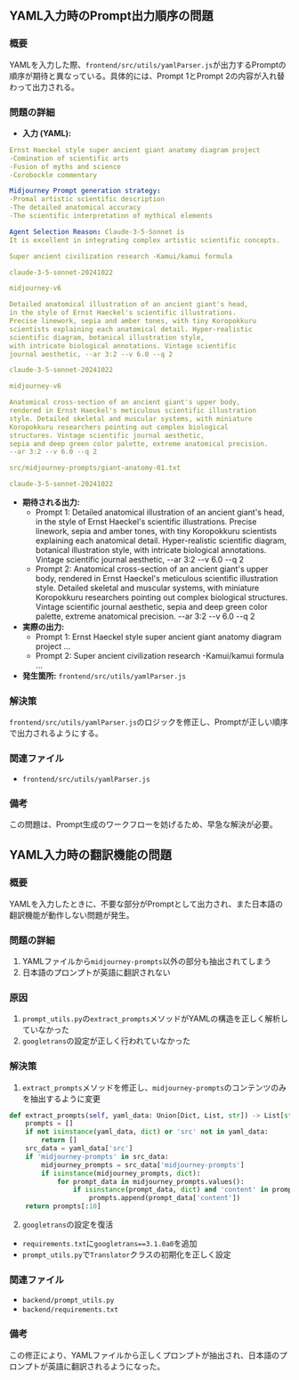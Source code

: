 ## YAML入力時のPrompt出力順序の問題

### 概要
YAMLを入力した際、`frontend/src/utils/yamlParser.js`が出力するPromptの順序が期待と異なっている。具体的には、Prompt 1とPrompt 2の内容が入れ替わって出力される。

### 問題の詳細
- **入力 (YAML):**
```yaml
Ernst Haeckel style super ancient giant anatomy diagram project
-Comination of scientific arts
-Fusion of myths and science
-Corobockle commentary

Midjourney Prompt generation strategy:
-Promal artistic scientific description
-The detailed anatomical accuracy
-The scientific interpretation of mythical elements

Agent Selection Reason: Claude-3-5-Sonnet is
It is excellent in integrating complex artistic scientific concepts. 

Super ancient civilization research -Kamui/kamui formula 

claude-3-5-sonnet-20241022 

midjourney-v6 

Detailed anatomical illustration of an ancient giant's head, 
in the style of Ernst Haeckel's scientific illustrations. 
Precise linework, sepia and amber tones, with tiny Koropokkuru 
scientists explaining each anatomical detail. Hyper-realistic 
scientific diagram, botanical illustration style, 
with intricate biological annotations. Vintage scientific 
journal aesthetic, --ar 3:2 --v 6.0 --q 2 

claude-3-5-sonnet-20241022 

midjourney-v6 

Anatomical cross-section of an ancient giant's upper body, 
rendered in Ernst Haeckel's meticulous scientific illustration 
style. Detailed skeletal and muscular systems, with miniature 
Koropokkuru researchers pointing out complex biological 
structures. Vintage scientific journal aesthetic, 
sepia and deep green color palette, extreme anatomical precision. 
--ar 3:2 --v 6.0 --q 2 

src/midjourney-prompts/giant-anatomy-01.txt 

claude-3-5-sonnet-20241022 
```
- **期待される出力:**
  - Prompt 1: Detailed anatomical illustration of an ancient giant's head, 
in the style of Ernst Haeckel's scientific illustrations. 
Precise linework, sepia and amber tones, with tiny Koropokkuru 
scientists explaining each anatomical detail. Hyper-realistic 
scientific diagram, botanical illustration style, 
with intricate biological annotations. Vintage scientific 
journal aesthetic, --ar 3:2 --v 6.0 --q 2
  - Prompt 2: Anatomical cross-section of an ancient giant's upper body, 
rendered in Ernst Haeckel's meticulous scientific illustration 
style. Detailed skeletal and muscular systems, with miniature 
Koropokkuru researchers pointing out complex biological 
structures. Vintage scientific journal aesthetic, 
sepia and deep green color palette, extreme anatomical precision. 
--ar 3:2 --v 6.0 --q 2
- **実際の出力:**
  - Prompt 1: Ernst Haeckel style super ancient giant anatomy diagram project ...
  - Prompt 2: Super ancient civilization research -Kamui/kamui formula ...
- **発生箇所:** `frontend/src/utils/yamlParser.js`

### 解決策
`frontend/src/utils/yamlParser.js`のロジックを修正し、Promptが正しい順序で出力されるようにする。

### 関連ファイル
- `frontend/src/utils/yamlParser.js`

### 備考
この問題は、Prompt生成のワークフローを妨げるため、早急な解決が必要。

## YAML入力時の翻訳機能の問題

### 概要
YAMLを入力したときに、不要な部分がPromptとして出力され、また日本語の翻訳機能が動作しない問題が発生。

### 問題の詳細
1. YAMLファイルから`midjourney-prompts`以外の部分も抽出されてしまう
2. 日本語のプロンプトが英語に翻訳されない

### 原因
1. `prompt_utils.py`の`extract_prompts`メソッドがYAMLの構造を正しく解析していなかった
2. `googletrans`の設定が正しく行われていなかった

### 解決策
1. `extract_prompts`メソッドを修正し、`midjourney-prompts`のコンテンツのみを抽出するように変更
```python
def extract_prompts(self, yaml_data: Union[Dict, List, str]) -> List[str]:
    prompts = []
    if not isinstance(yaml_data, dict) or 'src' not in yaml_data:
        return []
    src_data = yaml_data['src']
    if 'midjourney-prompts' in src_data:
        midjourney_prompts = src_data['midjourney-prompts']
        if isinstance(midjourney_prompts, dict):
            for prompt_data in midjourney_prompts.values():
                if isinstance(prompt_data, dict) and 'content' in prompt_data:
                    prompts.append(prompt_data['content'])
    return prompts[:10]
```

2. `googletrans`の設定を復活
- `requirements.txt`に`googletrans==3.1.0a0`を追加
- `prompt_utils.py`で`Translator`クラスの初期化を正しく設定

### 関連ファイル
- `backend/prompt_utils.py`
- `backend/requirements.txt`

### 備考
この修正により、YAMLファイルから正しくプロンプトが抽出され、日本語のプロンプトが英語に翻訳されるようになった。